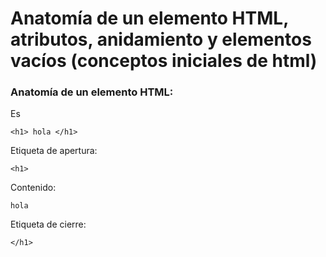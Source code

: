 # Anatomía de un elemento HTML, atributos, anidamiento y elementos vacíos (conceptos iniciales de html)


### Anatomía de un elemento HTML:

Es
```
<h1> hola </h1>
```

Etiqueta de apertura:
```
<h1>
```

Contenido:
```
hola
```

Etiqueta de cierre: 
```
</h1>
```
